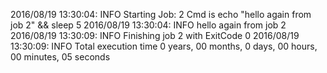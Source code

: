 2016/08/19 13:30:04: INFO Starting Job: 2 
Cmd is echo "hello again from job 2" && sleep 5
 2016/08/19 13:30:04: INFO hello again from job 2
 2016/08/19 13:30:09: INFO Finishing job 2 with ExitCode 0
 2016/08/19 13:30:09: INFO Total execution time 0 years, 00 months, 0 days, 00 hours, 00 minutes, 05 seconds
 
